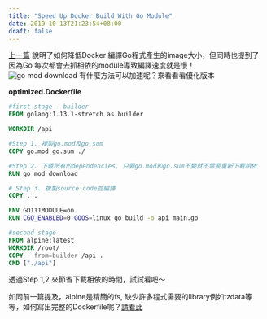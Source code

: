 ```yaml
---
title: "Speed Up Docker Build With Go Module"
date: 2019-10-13T21:23:54+08:00
draft: false
---
```


[上一篇](https://clhjoe.github.io/posts/multi-stage-docker-build-with-go-module/) 說明了如何降低Docker 編譯Go程式產生的image大小，但同時也提到了因為Go 每次都會去抓相依的module導致編譯速度就是慢！
![go mod download](https://pg-media.ksmobile.com/production/material/file/all_90/1571203055.png)
有什麼方法可以加速呢？來看看看優化版本

**optimized.Dockerfile**
```dockerfile
#first stage - builder
FROM golang:1.13.1-stretch as builder

WORKDIR /api

#Step 1. 複製go.mod及go.sum
COPY go.mod go.sum ./

#Step 2. 下載所有的dependencies, 只要go.mod和go.sum不變就不需要重新下載相依
RUN go mod download

# Step 3. 複製source code並編譯
COPY . .

ENV GO111MODULE=on
RUN CGO_ENABLED=0 GOOS=linux go build -o api main.go

#second stage
FROM alpine:latest
WORKDIR /root/
COPY --from=builder /api .
CMD ["./api"]
```

透過Step 1,2 來節省下載相依的時間，試試看吧～

如同前一篇提及，alpine是精簡的fs, 缺少許多程式需要的library例如tzdata等等，如何寫出完整的Dockerfile呢？[請看此](https://clhjoe.github.io/posts/complete-example-of-docker-build-with-go-module/)
